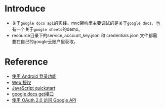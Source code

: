 # Introduce
- 关于`google docs api`的实践。mvc架构里主要调试的是关于`google docs`，也有一个关于`google sheets`的demo。
- resource目录下的service_account_key.json 和 credentials.json 文件都需要在自己的google云账户里获取。

# Reference
- [使用 Android 登录功能](https://developers.google.com/identity/sign-in/android/start?hl=zh-cn)
- [Web 授权](https://developers.google.com/identity/oauth2/web/guides/overview?hl=zh-cn)
- [JavaScript quickstart](https://developers.google.com/sheets/api/quickstart/js#api-key)
- [google docs get接口](https://developers.google.com/sheets/api/reference/rest/v4/spreadsheets.values/batchGet)
- [使用 OAuth 2.0 访问 Google API ](https://developers.google.com/identity/protocols/oauth2?hl=zh-cn)
